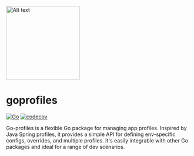 <img src="profiles-gopher.png" alt="Alt text" width="200"/>

# goprofiles
[![Go](https://github.com/go-profiles/goprofiles/actions/workflows/goprofiles.yml/badge.svg)](https://github.com/go-profiles/goprofiles/actions/workflows/go.yml) [![codecov](https://codecov.io/gh/go-profiles/goprofiles/graph/badge.svg?token=LV851U823H)](https://codecov.io/gh/go-profiles/goprofiles)

Go-profiles is a flexible Go package for managing app profiles. Inspired by Java Spring profiles, it provides a simple API for defining env-specific configs, overrides, and multiple profiles. It's easily integrable with other Go packages and ideal for a range of dev scenarios.
